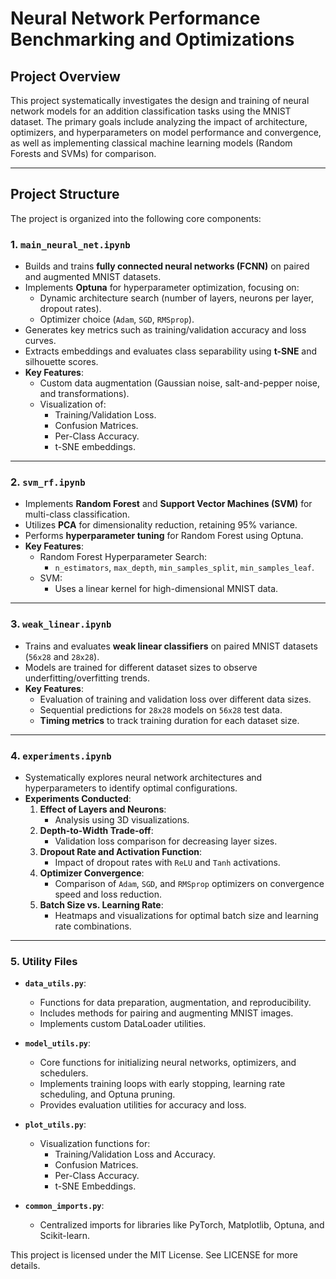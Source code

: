 # **Neural Network Performance Benchmarking and Optimizations**

## **Project Overview**
This project systematically investigates the design and training of neural network models for an addition classification tasks using the MNIST dataset. The primary goals include analyzing the impact of architecture, optimizers, and hyperparameters on model performance and convergence, as well as implementing classical machine learning models (Random Forests and SVMs) for comparison.

---

## **Project Structure**

The project is organized into the following core components:

### 1. **`main_neural_net.ipynb`**
   - Builds and trains **fully connected neural networks (FCNN)** on paired and augmented MNIST datasets.
   - Implements **Optuna** for hyperparameter optimization, focusing on:
     - Dynamic architecture search (number of layers, neurons per layer, dropout rates).
     - Optimizer choice (`Adam`, `SGD`, `RMSprop`).
   - Generates key metrics such as training/validation accuracy and loss curves.
   - Extracts embeddings and evaluates class separability using **t-SNE** and silhouette scores.
   - **Key Features**:
     - Custom data augmentation (Gaussian noise, salt-and-pepper noise, and transformations).
     - Visualization of:
       - Training/Validation Loss.
       - Confusion Matrices.
       - Per-Class Accuracy.
       - t-SNE embeddings.

---

### 2. **`svm_rf.ipynb`**
   - Implements **Random Forest** and **Support Vector Machines (SVM)** for multi-class classification.
   - Utilizes **PCA** for dimensionality reduction, retaining 95% variance.
   - Performs **hyperparameter tuning** for Random Forest using Optuna.
   - **Key Features**:
     - Random Forest Hyperparameter Search:
       - `n_estimators`, `max_depth`, `min_samples_split`, `min_samples_leaf`.
     - SVM:
       - Uses a linear kernel for high-dimensional MNIST data.

---

### 3. **`weak_linear.ipynb`**
   - Trains and evaluates **weak linear classifiers** on paired MNIST datasets (`56x28` and `28x28`).
   - Models are trained for different dataset sizes to observe underfitting/overfitting trends.
   - **Key Features**:
     - Evaluation of training and validation loss over different data sizes.
     - Sequential predictions for `28x28` models on `56x28` test data.
     - **Timing metrics** to track training duration for each dataset size.

---

### 4. **`experiments.ipynb`**
   - Systematically explores neural network architectures and hyperparameters to identify optimal configurations.
   - **Experiments Conducted**:
     1. **Effect of Layers and Neurons**:
        - Analysis using 3D visualizations.
     2. **Depth-to-Width Trade-off**:
        - Validation loss comparison for decreasing layer sizes.
     3. **Dropout Rate and Activation Function**:
        - Impact of dropout rates with `ReLU` and `Tanh` activations.
     4. **Optimizer Convergence**:
        - Comparison of `Adam`, `SGD`, and `RMSprop` optimizers on convergence speed and loss reduction.
     5. **Batch Size vs. Learning Rate**:
        - Heatmaps and visualizations for optimal batch size and learning rate combinations.

---

### 5. **Utility Files**

- **`data_utils.py`**:
   - Functions for data preparation, augmentation, and reproducibility.
   - Includes methods for pairing and augmenting MNIST images.
   - Implements custom DataLoader utilities.

- **`model_utils.py`**:
   - Core functions for initializing neural networks, optimizers, and schedulers.
   - Implements training loops with early stopping, learning rate scheduling, and Optuna pruning.
   - Provides evaluation utilities for accuracy and loss.

- **`plot_utils.py`**:
   - Visualization functions for:
     - Training/Validation Loss and Accuracy.
     - Confusion Matrices.
     - Per-Class Accuracy.
     - t-SNE Embeddings.

- **`common_imports.py`**:
   - Centralized imports for libraries like PyTorch, Matplotlib, Optuna, and Scikit-learn.


This project is licensed under the MIT License. See LICENSE for more details.